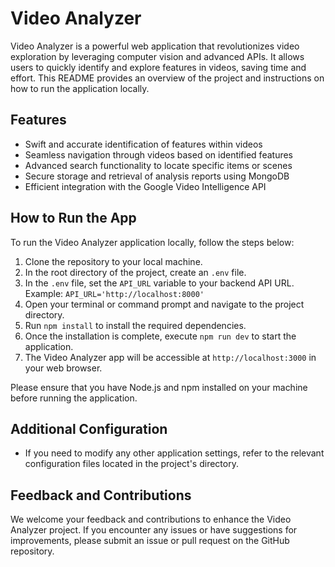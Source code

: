 # Video Analyzer

Video Analyzer is a powerful web application that revolutionizes video exploration by leveraging computer vision and advanced APIs. It allows users to quickly identify and explore features in videos, saving time and effort. This README provides an overview of the project and instructions on how to run the application locally.

## Features

- Swift and accurate identification of features within videos
- Seamless navigation through videos based on identified features
- Advanced search functionality to locate specific items or scenes
- Secure storage and retrieval of analysis reports using MongoDB
- Efficient integration with the Google Video Intelligence API

## How to Run the App

To run the Video Analyzer application locally, follow the steps below:

1. Clone the repository to your local machine.
2. In the root directory of the project, create an `.env` file.
3. In the `.env` file, set the `API_URL` variable to your backend API URL. Example: `API_URL='http://localhost:8000'`
4. Open your terminal or command prompt and navigate to the project directory.
5. Run `npm install` to install the required dependencies.
6. Once the installation is complete, execute `npm run dev` to start the application.
7. The Video Analyzer app will be accessible at `http://localhost:3000` in your web browser.

Please ensure that you have Node.js and npm installed on your machine before running the application.

## Additional Configuration

- If you need to modify any other application settings, refer to the relevant configuration files located in the project's directory.

## Feedback and Contributions

We welcome your feedback and contributions to enhance the Video Analyzer project. If you encounter any issues or have suggestions for improvements, please submit an issue or pull request on the GitHub repository.

